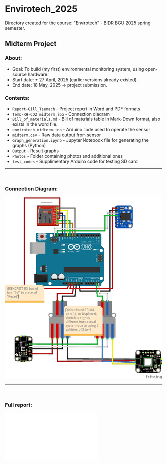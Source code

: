 # Envirotech_2025
Directory created for the course: "Envirotech" - BIDR BGU 2025 spring semester. 

## Midterm Project
### About:
* Goal: To build (my first) environmental monitoring system, using open-source hardware.
* Start date: ± 27 April, 2025 (earlier versions already existed). 
* End date: 18 May, 2025 -> project submission. 

### Contents:
* `Report-Gill_Tsemach` - Project report in Word and PDF formats 
* `Temp-RH-CO2_midterm.jpg` - Connection diagram
* `Bill_of_materials.md` - Bill of materials table in Mark-Down format, also exists in the word file.
* `envirotech_midterm.ino` - Arduino code used to operate the sensor
* `midterm.csv` - Raw data output from sensor
* `Graph_generation.ipynb` - Jupyter Notebook file for generating the graphs (Python)
* `Output` - Result graphs
* `Photos` - Folder containing photos and additional ones
* `test_codes` - Supplimentary Arduino code for testing SD card

---

<br>

### Connection Diagram: 

![Alt text](Temp-RH-CO2_midterm.jpg)

---

<br>

### Full report:

![Alt text](Report-Gill_Tsemach.pdf)